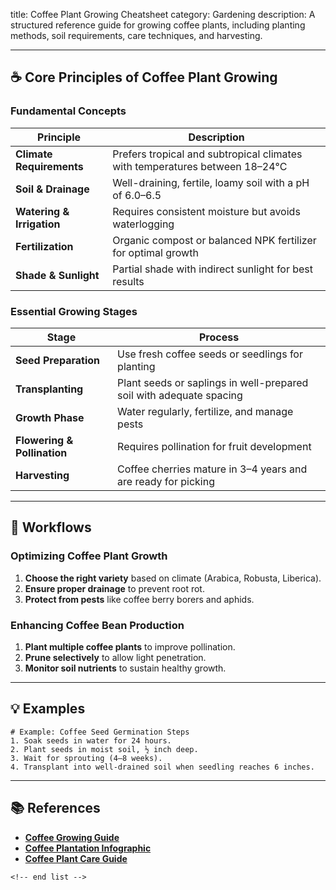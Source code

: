 title: Coffee Plant Growing Cheatsheet
category: Gardening
description: A structured reference guide for growing coffee plants, including planting methods, soil requirements, care techniques, and harvesting.

---

## ☕ **Core Principles of Coffee Plant Growing**

### **Fundamental Concepts**

| Principle                       | Description                                                                   |
| ------------------------------- | ----------------------------------------------------------------------------- |
| **Climate Requirements**  | Prefers tropical and subtropical climates with temperatures between 18–24°C |
| **Soil & Drainage**       | Well-draining, fertile, loamy soil with a pH of 6.0–6.5                      |
| **Watering & Irrigation** | Requires consistent moisture but avoids waterlogging                          |
| **Fertilization**         | Organic compost or balanced NPK fertilizer for optimal growth                 |
| **Shade & Sunlight**      | Partial shade with indirect sunlight for best results                         |

### **Essential Growing Stages**

| Stage                             | Process                                                             |
| --------------------------------- | ------------------------------------------------------------------- |
| **Seed Preparation**        | Use fresh coffee seeds or seedlings for planting                    |
| **Transplanting**           | Plant seeds or saplings in well-prepared soil with adequate spacing |
| **Growth Phase**            | Water regularly, fertilize, and manage pests                        |
| **Flowering & Pollination** | Requires pollination for fruit development                          |
| **Harvesting**              | Coffee cherries mature in 3–4 years and are ready for picking      |

---

## 🔄 **Workflows**

### **Optimizing Coffee Plant Growth**

1. **Choose the right variety** based on climate (Arabica, Robusta, Liberica).
2. **Ensure proper drainage** to prevent root rot.
3. **Protect from pests** like coffee berry borers and aphids.

### **Enhancing Coffee Bean Production**

1. **Plant multiple coffee plants** to improve pollination.
2. **Prune selectively** to allow light penetration.
3. **Monitor soil nutrients** to sustain healthy growth.

---

## 💡 **Examples**

```plaintext
# Example: Coffee Seed Germination Steps
1. Soak seeds in water for 24 hours.  
2. Plant seeds in moist soil, ½ inch deep.  
3. Wait for sprouting (4–8 weeks).  
4. Transplant into well-drained soil when seedling reaches 6 inches.  
```

---

## 📚 **References**

- **[Coffee Growing Guide](https://www.agrifarming.in/coffee-growing-information-beginners)**
- **[Coffee Plantation Infographic](https://www.freepik.com/free-vector/hand-drawn-coffee-plantation-infographic-template_26687293.htm)**
- **[Coffee Plant Care Guide](https://www.etsy.com/listing/1511353019/coffee-plant-care-guide-plant-templates)**

```
<!-- end list -->
```